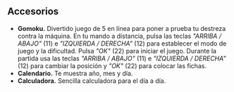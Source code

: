 ## Accesorios

* **Gomoku.** Divertido juego de 5 en línea para poner a prueba tu destreza contra la máquina. En tu mando a distancia, pulsa las teclas *"ARRIBA / ABAJO"* (11) e *"IZQUIERDA / DERECHA"* (12) para establecer el modo de juego y la dificultad. Pulsa *"OK"* (22) para iniciar el juego. Durante la partida usa las teclas *"ARRIBA / ABAJO"* (11) e *"IZQUIERDA / DERECHA"* (12) para cambiar la posición y *"OK"* (22) para colocar las fichas.
* **Calendario.** Te muestra año, mes y día.
* **Calculadora.** Sencilla calculadora para el día a día.


